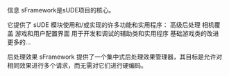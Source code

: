 信息
sFramework是sUDE项目的核心。

它提供了 sUDE 模块使用和/或实现的许多功能和实用程序：
高级后处理
相机覆盖
游戏和用户配置界面
用于开发和调试的辅助类和实用程序
基础游戏类的改进
更多的...

后处理效果
sFramework 提供了一个集中式后处理效果管理器，其目标是允许对相同效果进行多个请求，而无需对它们进行硬编码。